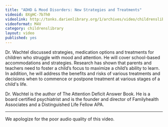 ```yaml
---
title: "ADHD & Mood Disorders: New Strategies and Treatments"
videoid: 8XgHC-7b7h0
videolink: http://tonks.darienlibrary.org/1/archives/video/childrenslibrary/20150323_adhd.m4v
videoformat: M4V
category: childrenslibrary
layout: video
published: yes
---
```


Dr. Wachtel discussed strategies, medication options and treatments for children who struggle with mood and attention. He will cover school-based accommodations and strategies. Research has shown that parents and teachers need to foster a child’s focus to maximize a child’s ability to learn. In addition, he will address the benefits and risks of various treatments and decisions when to commence or postpone treatment at various stages of a child's life.

Dr. Wachtel is the author of The Attention Deficit Answer Book. He is a board certified psychiatrist and is the founder and director of Familyhealth Associates and a Distinguished Life Fellow APA.

***

We apologize for the poor audio quality of this video.